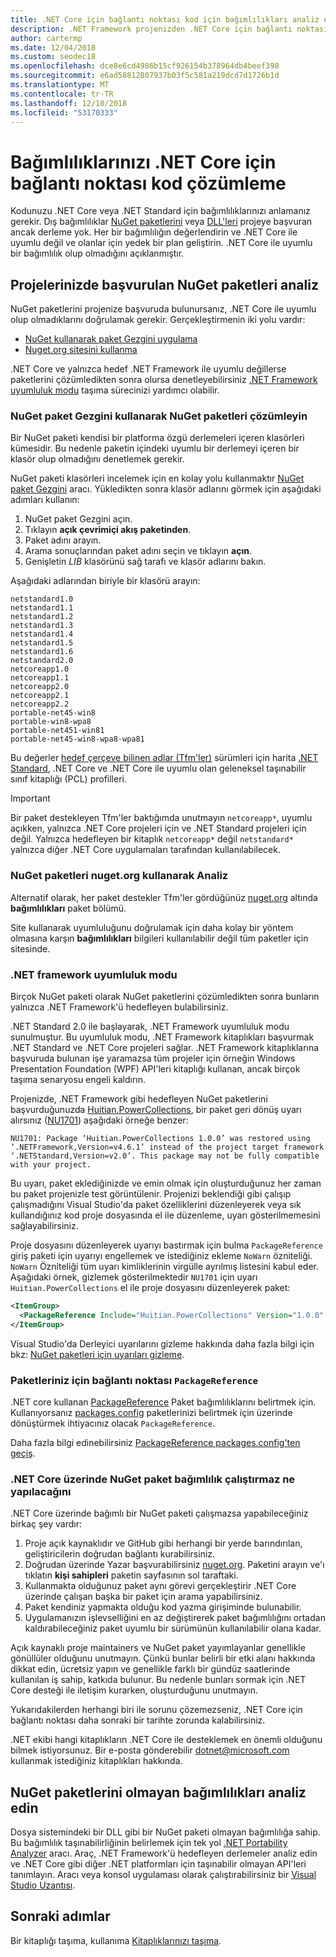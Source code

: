 ```yaml
---
title: .NET Core için bağlantı noktası kod için bağımlılıkları analiz edin
description: .NET Framework projenizden .NET Core için bağlantı noktası için dış bağımlılıkları analiz etmeyi öğrenin.
author: cartermp
ms.date: 12/04/2018
ms.custom: seodec18
ms.openlocfilehash: dce8e6cd4986b15cf926154b378964db4beef398
ms.sourcegitcommit: e6ad58812807937b03f5c581a219dcd7d1726b1d
ms.translationtype: MT
ms.contentlocale: tr-TR
ms.lasthandoff: 12/10/2018
ms.locfileid: "53170333"
---
```

# <a name="analyze-your-dependencies-to-port-code-to-net-core"></a>Bağımlılıklarınızı .NET Core için bağlantı noktası kod çözümleme

Kodunuzu .NET Core veya .NET Standard için bağımlılıklarınızı anlamanız gerekir. Dış bağımlılıklar [NuGet paketlerini](#analyze-referenced-nuget-packages-on-your-project) veya [DLL'leri](#analyze-dependencies-that-arent-nuget-packages) projeye başvuran ancak derleme yok. Her bir bağımlılığın değerlendirin ve .NET Core ile uyumlu değil ve olanlar için yedek bir plan geliştirin. .NET Core ile uyumlu bir bağımlılık olup olmadığını açıklanmıştır.

## <a name="analyze-referenced-nuget-packages-in-your-projects"></a>Projelerinizde başvurulan NuGet paketleri analiz

NuGet paketlerini projenize başvuruda bulunursanız, .NET Core ile uyumlu olup olmadıklarını doğrulamak gerekir.
Gerçekleştirmenin iki yolu vardır:

* [NuGet kullanarak paket Gezgini uygulama](#analyze-nuget-packages-using-nuget-package-explorer)
* [Nuget.org sitesini kullanma](#analyze-nuget-packages-using-nugetorg)

.NET Core ve yalnızca hedef .NET Framework ile uyumlu değillerse paketlerini çözümledikten sonra olursa denetleyebilirsiniz [.NET Framework uyumluluk modu](#net-framework-compatibility-mode) taşıma sürecinizi yardımcı olabilir.

### <a name="analyze-nuget-packages-using-nuget-package-explorer"></a>NuGet paket Gezgini kullanarak NuGet paketleri çözümleyin

Bir NuGet paketi kendisi bir platforma özgü derlemeleri içeren klasörleri kümesidir. Bu nedenle paketin içindeki uyumlu bir derlemeyi içeren bir klasör olup olmadığını denetlemek gerekir.

NuGet paketi klasörleri incelemek için en kolay yolu kullanmaktır [NuGet paket Gezgini](https://github.com/NuGetPackageExplorer/NuGetPackageExplorer) aracı. Yükledikten sonra klasör adlarını görmek için aşağıdaki adımları kullanın:

1. NuGet paket Gezgini açın.
2. Tıklayın **açık çevrimiçi akış paketinden**.
3. Paket adını arayın.
4. Arama sonuçlarından paket adını seçin ve tıklayın **açın**.
5. Genişletin *LIB* klasörünü sağ tarafı ve klasör adlarını bakın.

Aşağıdaki adlarından biriyle bir klasörü arayın:

```
netstandard1.0
netstandard1.1
netstandard1.2
netstandard1.3
netstandard1.4
netstandard1.5
netstandard1.6
netstandard2.0
netcoreapp1.0
netcoreapp1.1
netcoreapp2.0
netcoreapp2.1
netcoreapp2.2
portable-net45-win8
portable-win8-wpa8
portable-net451-win81
portable-net45-win8-wpa8-wpa81
```

Bu değerler [hedef çerçeve bilinen adlar (Tfm'ler)](../../standard/frameworks.md) sürümleri için harita [.NET Standard](../../standard/net-standard.md), .NET Core ve .NET Core ile uyumlu olan geleneksel taşınabilir sınıf kitaplığı (PCL) profilleri.

> [!IMPORTANT]
> Bir paket destekleyen Tfm'ler baktığımda unutmayın `netcoreapp*`, uyumlu açıkken, yalnızca .NET Core projeleri için ve .NET Standard projeleri için değil.
> Yalnızca hedefleyen bir kitaplık `netcoreapp*` değil `netstandard*` yalnızca diğer .NET Core uygulamaları tarafından kullanılabilecek.

### <a name="analyze-nuget-packages-using-nugetorg"></a>NuGet paketleri nuget.org kullanarak Analiz

Alternatif olarak, her paket destekler Tfm'ler gördüğünüz [nuget.org](https://www.nuget.org/) altında **bağımlılıkları** paket bölümü.

Site kullanarak uyumluluğunu doğrulamak için daha kolay bir yöntem olmasına karşın **bağımlılıkları** bilgileri kullanılabilir değil tüm paketler için sitesinde.

### <a name="net-framework-compatibility-mode"></a>.NET framework uyumluluk modu

Birçok NuGet paketi olarak NuGet paketlerini çözümledikten sonra bunların yalnızca .NET Framework'ü hedefleyen bulabilirsiniz.

.NET Standard 2.0 ile başlayarak, .NET Framework uyumluluk modu sunulmuştur. Bu uyumluluk modu, .NET Framework kitaplıkları başvurmak .NET Standard ve .NET Core projeleri sağlar. .NET Framework kitaplıklarına başvuruda bulunan işe yaramazsa tüm projeler için örneğin Windows Presentation Foundation (WPF) API'leri kitaplığı kullanan, ancak birçok taşıma senaryosu engeli kaldırın.

Projenizde, .NET Framework gibi hedefleyen NuGet paketlerini başvurduğunuzda [Huitian.PowerCollections](https://www.nuget.org/packages/Huitian.PowerCollections), bir paket geri dönüş uyarı alırsınız ([NU1701](/nuget/reference/errors-and-warnings#nu1701)) aşağıdaki örneğe benzer:

`NU1701: Package ‘Huitian.PowerCollections 1.0.0’ was restored using ‘.NETFramework,Version=v4.6.1’ instead of the project target framework ‘.NETStandard,Version=v2.0’. This package may not be fully compatible with your project.`

Bu uyarı, paket eklediğinizde ve emin olmak için oluşturduğunuz her zaman bu paket projenizle test görüntülenir. Projenizi beklendiği gibi çalışıp çalışmadığını Visual Studio'da paket özelliklerini düzenleyerek veya sık kullandığınız kod proje dosyasında el ile düzenleme, uyarı gösterilmemesini sağlayabilirsiniz.

Proje dosyasını düzenleyerek uyarıyı bastırmak için bulma `PackageReference` giriş paketi için uyarıyı engellemek ve istediğiniz ekleme `NoWarn` özniteliği. `NoWarn` Özniteliği tüm uyarı kimliklerinin virgülle ayrılmış listesini kabul eder. Aşağıdaki örnek, gizlemek gösterilmektedir `NU1701` için uyarı `Huitian.PowerCollections` el ile proje dosyasını düzenleyerek paket:

```xml
<ItemGroup>
  <PackageReference Include="Huitian.PowerCollections" Version="1.0.0" NoWarn="NU1701" />
</ItemGroup>
```

Visual Studio'da Derleyici uyarılarını gizleme hakkında daha fazla bilgi için bkz: [NuGet paketleri için uyarıları gizleme](/visualstudio/ide/how-to-suppress-compiler-warnings#suppressing-warnings-for-nuget-packages).

### <a name="port-your-packages-to-packagereference"></a>Paketleriniz için bağlantı noktası `PackageReference`

.NET core kullanan [PackageReference](/nuget/consume-packages/package-references-in-project-files) Paket bağımlılıklarını belirtmek için. Kullanıyorsanız [packages.config](/nuget/reference/packages-config) paketlerinizi belirtmek için üzerinde dönüştürmek ihtiyacınız olacak `PackageReference`.

Daha fazla bilgi edinebilirsiniz [PackageReference packages.config'ten geçiş](/nuget/reference/migrate-packages-config-to-package-reference).

### <a name="what-to-do-when-your-nuget-package-dependency-doesnt-run-on-net-core"></a>.NET Core üzerinde NuGet paket bağımlılık çalıştırmaz ne yapılacağını

.NET Core üzerinde bağımlı bir NuGet paketi çalışmazsa yapabileceğiniz birkaç şey vardır:

1. Proje açık kaynaklıdır ve GitHub gibi herhangi bir yerde barındırılan, geliştiricilerin doğrudan bağlantı kurabilirsiniz.
2. Doğrudan üzerinde Yazar başvurabilirsiniz [nuget.org](https://www.nuget.org/). Paketini arayın ve'ı tıklatın **kişi sahipleri** paketin sayfasının sol taraftaki.
3. Kullanmakta olduğunuz paket aynı görevi gerçekleştirir .NET Core üzerinde çalışan başka bir paket için arama yapabilirsiniz.
4. Paket kendiniz yapmakta olduğu kod yazma girişiminde bulunabilir.
5. Uygulamanızın işlevselliğini en az değiştirerek paket bağımlılığını ortadan kaldırabileceğiniz paket uyumlu bir sürümünün kullanılabilir olana kadar.

Açık kaynaklı proje maintainers ve NuGet paket yayımlayanlar genellikle gönüllüler olduğunu unutmayın. Çünkü bunlar belirli bir etki alanı hakkında dikkat edin, ücretsiz yapın ve genellikle farklı bir gündüz saatlerinde kullanılan iş sahip, katkıda bulunur. Bu nedenle bunları sormak için .NET Core desteği ile iletişim kurarken, oluşturduğunu unutmayın.

Yukarıdakilerden herhangi biri ile sorunu çözemezseniz, .NET Core için bağlantı noktası daha sonraki bir tarihte zorunda kalabilirsiniz.

.NET ekibi hangi kitaplıkların .NET Core ile desteklemek en önemli olduğunu bilmek istiyorsunuz. Bir e-posta gönderebilir dotnet@microsoft.com kullanmak istediğiniz kitaplıkları hakkında.

## <a name="analyze-dependencies-that-arent-nuget-packages"></a>NuGet paketlerini olmayan bağımlılıkları analiz edin

Dosya sistemindeki bir DLL gibi bir NuGet paketi olmayan bağımlılığa sahip. Bu bağımlılık taşınabilirliğinin belirlemek için tek yol [.NET Portability Analyzer](https://github.com/Microsoft/dotnet-apiport) aracı. Araç, .NET Framework'ü hedefleyen derlemeler analiz edin ve .NET Core gibi diğer .NET platformları için taşınabilir olmayan API'leri tanımlayın. Aracı veya konsol uygulaması olarak çalıştırabilirsiniz bir [Visual Studio Uzantısı](../../standard/analyzers/portability-analyzer.md).

## <a name="next-steps"></a>Sonraki adımlar

Bir kitaplığı taşıma, kullanıma [Kitaplıklarınızı taşıma](libraries.md).
